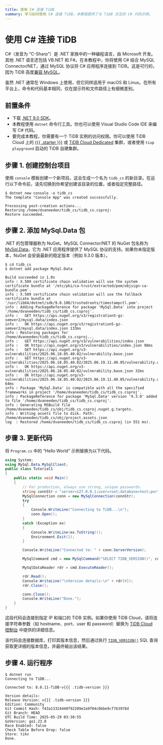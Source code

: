 ```yaml
---
title: 使用 C# 连接 TiDB
summary: 学习如何使用 C# 连接 TiDB。本教程提供了与 TiDB 交互的 C# 代码示例。
---
```


# 使用 C\# 连接 TiDB

C#（发音为 “C-Sharp”）是 .NET 家族中的一种编程语言，由 Microsoft 开发。其他 .NET 语言还包括 VB.NET 和 F#。在本教程中，你将使用 C# 结合 MySQL Connector/NET，通过 MySQL 协议将 C# 应用程序连接到 TiDB。这是可行的，因为 TiDB 高度[兼容 MySQL](/mysql-compatibility.md)。

虽然 .NET 通常在 Windows 上使用，但它同样适用于 macOS 和 Linux。在所有平台上，命令和代码基本相同，仅在提示符和文件路径上有细微差别。

## 前置条件

- 下载 [.NET 9.0 SDK](https://dotnet.microsoft.com/en-us/download)。
- 本教程使用 `dotnet` 命令行工具。你也可以使用 Visual Studio Code IDE 来编写 C# 代码。
- 要完成本教程，你需要有一个 TiDB 实例的访问权限。你可以使用 TiDB Cloud 上的 [{{{ .starter }}}](https://docs.pingcap.com/tidbcloud/select-cluster-tier/#tidb-cloud-serverless) 或 [TiDB Cloud Dedicated](https://docs.pingcap.com/tidbcloud/select-cluster-tier/#tidb-cloud-dedicated) 集群，或者使用 `tiup playground` 启动的 TiDB 自建集群。

## 步骤 1. 创建控制台项目

使用 `console` 模板创建一个新项目。这会生成一个名为 `tidb_cs` 的新目录。在运行以下命令前，请先切换到你希望创建该目录的位置，或者指定完整路径。

```
$ dotnet new console -o tidb_cs
The template "Console App" was created successfully.

Processing post-creation actions...
Restoring /home/dvaneeden/tidb_cs/tidb_cs.csproj:
Restore succeeded.
```

## 步骤 2. 添加 MySql.Data 包

.NET 的包管理器称为 NuGet。MySQL Connector/NET 的 NuGet 包名称为 [MySql.Data](https://www.nuget.org/packages/MySql.Data)，它为 .NET 应用程序提供了 MySQL 协议的支持。如果你未指定版本，NuGet 会安装最新的稳定版本（例如 9.3.0 版本）。

```
$ cd tidb_cs
$ dotnet add package MySql.Data

Build succeeded in 1.0s
info : X.509 certificate chain validation will use the system certificate bundle at '/etc/pki/ca-trust/extracted/pem/objsign-ca-bundle.pem'.
info : X.509 certificate chain validation will use the fallback certificate bundle at '/usr/lib64/dotnet/sdk/9.0.106/trustedroots/timestampctl.pem'.
info : Adding PackageReference for package 'MySql.Data' into project '/home/dvaneeden/tidb_cs/tidb_cs.csproj'.
info :   GET https://api.nuget.org/v3/registration5-gz-semver2/mysql.data/index.json
info :   OK https://api.nuget.org/v3/registration5-gz-semver2/mysql.data/index.json 133ms
info : Restoring packages for /home/dvaneeden/tidb_cs/tidb_cs.csproj...
info :   GET https://api.nuget.org/v3/vulnerabilities/index.json
info :   OK https://api.nuget.org/v3/vulnerabilities/index.json 98ms
info :   GET https://api.nuget.org/v3-vulnerabilities/2025.06.18.05.40.02/vulnerability.base.json
info :   GET https://api.nuget.org/v3-vulnerabilities/2025.06.18.05.40.02/2025.06.19.11.40.05/vulnerability.update.json
info :   OK https://api.nuget.org/v3-vulnerabilities/2025.06.18.05.40.02/vulnerability.base.json 32ms
info :   OK https://api.nuget.org/v3-vulnerabilities/2025.06.18.05.40.02/2025.06.19.11.40.05/vulnerability.update.json 64ms
info : Package 'MySql.Data' is compatible with all the specified frameworks in project '/home/dvaneeden/tidb_cs/tidb_cs.csproj'.
info : PackageReference for package 'MySql.Data' version '9.3.0' added to file '/home/dvaneeden/tidb_cs/tidb_cs.csproj'.
info : Generating MSBuild file /home/dvaneeden/tidb_cs/obj/tidb_cs.csproj.nuget.g.targets.
info : Writing assets file to disk. Path: /home/dvaneeden/tidb_cs/obj/project.assets.json
log  : Restored /home/dvaneeden/tidb_cs/tidb_cs.csproj (in 551 ms).
```

## 步骤 3. 更新代码

将 `Program.cs` 中的 “Hello World” 示例替换为以下代码。

```cs
using System;
using MySql.Data.MySqlClient;
public class Tutorial1
{
    public static void Main()
    {
        // For production, always use strong, unique passwords.
        string connStr = "server=127.0.0.1;user=root;database=test;port=4000;AllowUserVariables=true";
        MySqlConnection conn = new MySqlConnection(connStr);
        try
        {
            Console.WriteLine("Connecting to TiDB...\n");
            conn.Open();
        }
        catch (Exception ex)
        {
            Console.WriteLine(ex.ToString());
            Environment.Exit(1);
        }

        Console.WriteLine("Connected to: " + conn.ServerVersion);

        MySqlCommand cmd = new MySqlCommand("SELECT TIDB_VERSION()", conn);

        MySqlDataReader rdr = cmd.ExecuteReader();

        rdr.Read();
        Console.WriteLine("\nVersion details:\n" + rdr[0]);
        rdr.Close();

        conn.Close();
        Console.WriteLine("Done.");
    }
}
```

这段代码会连接到指定 IP 和端口的 TiDB 实例。如果你使用 TiDB Cloud，请将连接字符串参数（如 hostname、port、user 和 password）替换为 [TiDB Cloud 控制台](https://tidbcloud.com/) 中提供的详细信息。

该代码会连接数据库，打印其版本信息，然后通过执行 [`TIDB_VERSION()`](/functions-and-operators/tidb-functions.md#tidb_version) SQL 查询获取更详细的版本信息，并最终输出该结果。

## 步骤 4. 运行程序

```
$ dotnet run
Connecting to TiDB...

Connected to: 8.0.11-TiDB-v{{{ .tidb-version }}}

Version details:
Release Version: v{{{ .tidb-version }}}
Edition: Community
Git Commit Hash: f43a13324440f92209e2a9f04c0bbe9cf763978d
Git Branch: HEAD
UTC Build Time: 2025-05-29 03:30:55
GoVersion: go1.23.8
Race Enabled: false
Check Table Before Drop: false
Store: tikv
Done.
```
